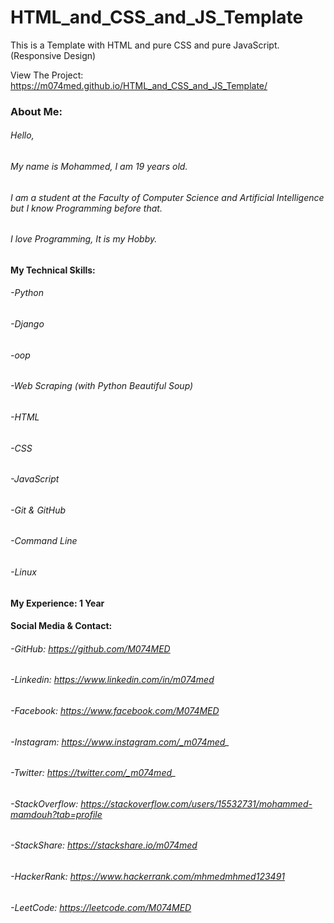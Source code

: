 # HTML_and_CSS_and_JS_Template
This is a Template with HTML and pure CSS and pure JavaScript. (Responsive Design)

View The Project: https://m074med.github.io/HTML_and_CSS_and_JS_Template/


### About Me:
###### Hello,
###### My name is Mohammed, I am 19 years old.
###### I am a student at the Faculty of Computer Science and Artificial Intelligence but I know Programming before that.
###### I love Programming, It is my Hobby.

#### My Technical Skills:
######  -Python
######  -Django
######  -oop
######  -Web Scraping (with Python Beautiful Soup)
######  -HTML
######  -CSS
######  -JavaScript
######  -Git & GitHub
######  -Command Line
######  -Linux

#### My Experience: 1 Year


#### Social Media & Contact:
######  -GitHub: https://github.com/M074MED
######  -Linkedin: https://www.linkedin.com/in/m074med
######  -Facebook: https://www.facebook.com/M074MED
######  -Instagram: https://www.instagram.com/_m074med_
######  -Twitter: https://twitter.com/_m074med_
######  -StackOverflow: https://stackoverflow.com/users/15532731/mohammed-mamdouh?tab=profile
######  -StackShare: https://stackshare.io/m074med
######  -HackerRank: https://www.hackerrank.com/mhmedmhmed123491
######  -LeetCode: https://leetcode.com/M074MED
